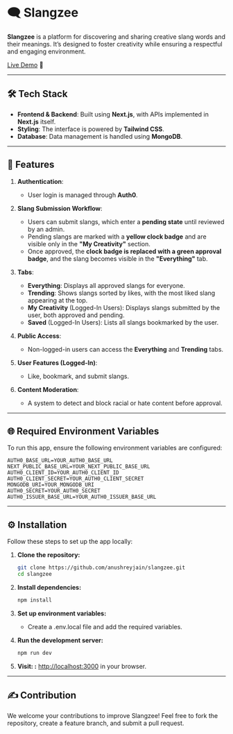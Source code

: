 # 🗨️ Slangzee 

**Slangzee** is a platform for discovering and sharing creative slang words and their meanings. It’s designed to foster creativity while ensuring a respectful and engaging environment.

[Live Demo](https://slangzee.vercel.app/) 🚀

---

## 🛠️ Tech Stack 

- **Frontend & Backend**: Built using **Next.js**, with APIs implemented in **Next.js** itself.
- **Styling**: The interface is powered by **Tailwind CSS**.
- **Database**: Data management is handled using **MongoDB**.

---

## 🎯 Features 

1. **Authentication**:
   - User login is managed through **Auth0**.

2. **Slang Submission Workflow**:
   - Users can submit slangs, which enter a **pending state** until reviewed by an admin.
   - Pending slangs are marked with a **yellow clock badge** and are visible only in the **"My Creativity"** section.
   - Once approved, the **clock badge is replaced with a green approval badge**, and the slang becomes visible in the **"Everything"** tab.

3. **Tabs**:
   - **Everything**: Displays all approved slangs for everyone.
   - **Trending**: Shows slangs sorted by likes, with the most liked slang appearing at the top.
   - **My Creativity** (Logged-In Users): Displays slangs submitted by the user, both approved and pending.
   - **Saved** (Logged-In Users): Lists all slangs bookmarked by the user.

4. **Public Access**:
   - Non-logged-in users can access the **Everything** and **Trending** tabs.

5. **User Features (Logged-In)**:
   - Like, bookmark, and submit slangs.

6. **Content Moderation**:
   - A system to detect and block racial or hate content before approval.

---

## 🌐 Required Environment Variables 

To run this app, ensure the following environment variables are configured:

```env
AUTH0_BASE_URL=YOUR_AUTH0_BASE_URL
NEXT_PUBLIC_BASE_URL=YOUR_NEXT_PUBLIC_BASE_URL
AUTH0_CLIENT_ID=YOUR_AUTH0_CLIENT_ID
AUTH0_CLIENT_SECRET=YOUR_AUTH0_CLIENT_SECRET
MONGODB_URI=YOUR_MONGODB_URI
AUTH0_SECRET=YOUR_AUTH0_SECRET
AUTH0_ISSUER_BASE_URL=YOUR_AUTH0_ISSUER_BASE_URL
```

---

## ⚙️ Installation

Follow these steps to set up the app locally:

1. **Clone the repository:**

    ```bash
    git clone https://github.com/anushreyjain/slangzee.git
    cd slangzee
    ```

2. **Install dependencies:**

    ```bash
    npm install
    ```

3. **Set up environment variables:**

   - Create a .env.local file and add the required variables.
  
4. **Run the development server:**

    ```bash
    npm run dev
    ```

5. **Visit: :** [http://localhost:3000](http://localhost:3000) in your browser.

---

## ✍️ Contribution
We welcome your contributions to improve Slangzee! Feel free to fork the repository, create a feature branch, and submit a pull request.
    
